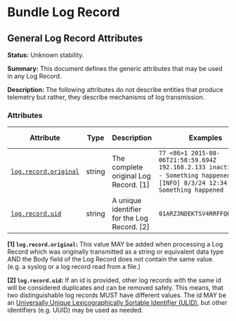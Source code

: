 <!-- NOTE: THIS FILE IS AUTOGENERATED. DO NOT EDIT BY HAND. -->
<!-- see templates/registry/markdown/logrecord_namespace.md.j2 -->
<!-- markdownlint-capture -->
<!-- markdownlint-disable -->

# Bundle Log Record

## General Log Record Attributes

**Status:** Unknown stability.

**Summary:** This document defines the generic attributes that may be used in any Log Record.

**Description:** The following attributes do not describe entities that produce telemetry but rather, they describe mechanisms of log transmission.

### Attributes

| Attribute  | Type | Description  | Examples  | [Requirement Level](https://opentelemetry.io/docs/specs/semconv/general/attribute-requirement-level/) | Stability |
|---|---|---|---|---|---|
| [`log.record.original`](/docs/registry/attributes/log.md) | string | The complete original Log Record. [1] | `77 <86>1 2015-08-06T21:58:59.694Z 192.168.2.133 inactive - - - Something happened`; `[INFO] 8/3/24 12:34:56 Something happened` | `Recommended` | ![Development](https://img.shields.io/badge/-development-blue) |
| [`log.record.uid`](/docs/registry/attributes/log.md) | string | A unique identifier for the Log Record. [2] | `01ARZ3NDEKTSV4RRFFQ69G5FAV` | `Recommended` | ![Development](https://img.shields.io/badge/-development-blue) |

**[1] `log.record.original`:** This value MAY be added when processing a Log Record which was originally transmitted as a string or equivalent data type AND the Body field of the Log Record does not contain the same value. (e.g. a syslog or a log record read from a file.)

**[2] `log.record.uid`:** If an id is provided, other log records with the same id will be considered duplicates and can be removed safely. This means, that two distinguishable log records MUST have different values.
The id MAY be an [Universally Unique Lexicographically Sortable Identifier (ULID)](https://github.com/ulid/spec), but other identifiers (e.g. UUID) may be used as needed.

<!-- markdownlint-restore -->
